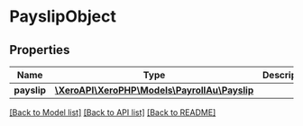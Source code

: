 # PayslipObject

## Properties

 Name        | Type                                                        | Description | Notes      
-------------|-------------------------------------------------------------|-------------|------------
 **payslip** | [**\XeroAPI\XeroPHP\Models\PayrollAu\Payslip**](Payslip.md) |             | [optional] 

[[Back to Model list]](../README.md#documentation-for-models) [[Back to API list]](../README.md#documentation-for-api-endpoints) [[Back to README]](../README.md)



